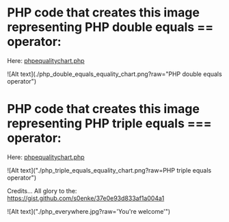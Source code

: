 # PHP code that creates this image representing PHP double equals == operator:

Here: <a href="phpequalitychart.php">phpequalitychart.php</a>

![Alt text](./php_double_equals_equality_chart.png?raw="PHP double equals operator")



# PHP code that creates this image representing PHP triple equals === operator:

Here: <a href="phpequalitychart.php">phpequalitychart.php</a>

![Alt text]("./php_triple_equals_equality_chart.png?raw=PHP triple equals operator")


Credits... All glory to the: https://gist.github.com/s0enke/37e0e93d833af1a004a1


![Alt text]("./php_everywhere.jpg?raw='You're welcome'")

